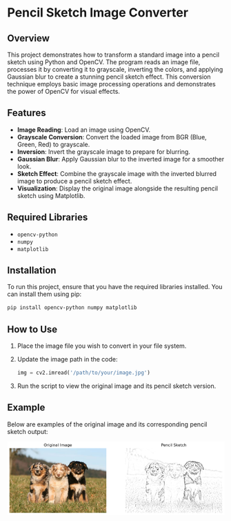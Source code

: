 
# Pencil Sketch Image Converter

## Overview
This project demonstrates how to transform a standard image into a pencil sketch using Python and OpenCV. The program reads an image file, processes it by converting it to grayscale, inverting the colors, and applying Gaussian blur to create a stunning pencil sketch effect. This conversion technique employs basic image processing operations and demonstrates the power of OpenCV for visual effects.

## Features
- **Image Reading**: Load an image using OpenCV.
- **Grayscale Conversion**: Convert the loaded image from BGR (Blue, Green, Red) to grayscale.
- **Inversion**: Invert the grayscale image to prepare for blurring.
- **Gaussian Blur**: Apply Gaussian blur to the inverted image for a smoother look.
- **Sketch Effect**: Combine the grayscale image with the inverted blurred image to produce a pencil sketch effect.
- **Visualization**: Display the original image alongside the resulting pencil sketch using Matplotlib.

## Required Libraries
- `opencv-python`
- `numpy`
- `matplotlib`

## Installation
To run this project, ensure that you have the required libraries installed. You can install them using pip:

```bash
pip install opencv-python numpy matplotlib
```

## How to Use
1. Place the image file you wish to convert in your file system.
2. Update the image path in the code:

   ```python
   img = cv2.imread('/path/to/your/image.jpg')
   ```

3. Run the script to view the original image and its pencil sketch version.

## Example
Below are examples of the original image and its corresponding pencil sketch output:

![Original Image](<Input_and_Output.png>)
